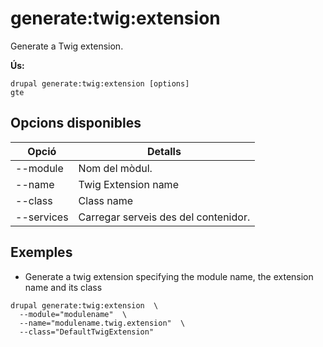 # generate:twig:extension
Generate a Twig extension.

**Ús:**
```
drupal generate:twig:extension [options]
gte
```

## Opcions disponibles
Opció | Detalls
-------|-------------
--module | Nom del mòdul.
--name | Twig Extension name
--class | Class name
--services | Carregar serveis des del contenidor.

## Exemples
* Generate a twig extension specifying the module name, the extension name and its class
```
drupal generate:twig:extension  \
  --module="modulename"  \
  --name="modulename.twig.extension"  \
  --class="DefaultTwigExtension"
```

